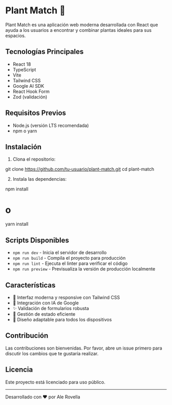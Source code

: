 # Plant Match 🌱

Plant Match es una aplicación web moderna desarrollada con React que ayuda a los usuarios a encontrar y combinar plantas ideales para sus espacios.

## Tecnologías Principales

- React 18
- TypeScript
- Vite
- Tailwind CSS
- Google AI SDK
- React Hook Form
- Zod (validación)

## Requisitos Previos

- Node.js (versión LTS recomendada)
- npm o yarn

## Instalación

1. Clona el repositorio:

git clone https://github.com/tu-usuario/plant-match.git
cd plant-match

2. Instala las dependencias:

npm install

# o

yarn install

## Scripts Disponibles

- `npm run dev` - Inicia el servidor de desarrollo
- `npm run build` - Compila el proyecto para producción
- `npm run lint` - Ejecuta el linter para verificar el código
- `npm run preview` - Previsualiza la versión de producción localmente

## Características

- 🎨 Interfaz moderna y responsive con Tailwind CSS
- 🤖 Integración con IA de Google
- ✨ Validación de formularios robusta
- 🔄 Gestión de estado eficiente
- 📱 Diseño adaptable para todos los dispositivos

## Contribución

Las contribuciones son bienvenidas. Por favor, abre un issue primero para discutir los cambios que te gustaría realizar.

## Licencia

Este proyecto está licenciado para uso público.

---

Desarrollado con ❤️ por Ale Rovella
